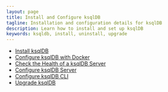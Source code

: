 ```yaml
---
layout: page
title: Install and Configure ksqlDB
tagline: Installation and configuration details for ksqlDB
description: Learn how to install and set up ksqlDB
keywords: ksqldb, install, uninstall, upgrade
---
```


<script type="text/javascript">
        window.location = 'https://docs.confluent.io/platform/current/ksqldb/operate-and-deploy/installation/index.html';
</script>

- [Install ksqlDB](installing.md)
- [Configure ksqlDB with Docker](install-ksqldb-with-docker.md)
- [Check the Health of a ksqlDB Server](check-ksqldb-server-health.md)
- [Configure ksqlDB Server](server-config/index.md)
- [Configure ksqlDB CLI](cli-config.md)
- [Upgrade ksqlDB](upgrading.md)
